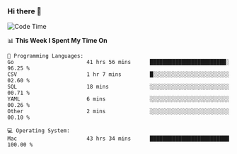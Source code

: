 ### Hi there 👋

<!--
**CrazyCollin/crazycollin** is a ✨ _special_ ✨ repository because its `README.md` (this file) appears on your GitHub profile.

Here are some ideas to get you started:

- 🔭 I’m currently working on ...
- 🌱 I’m currently learning ...
- 👯 I’m looking to collaborate on ...
- 🤔 I’m looking for help with ...
- 💬 Ask me about ...
- 📫 How to reach me: ...
- 😄 Pronouns: ...
- ⚡ Fun fact: ...
-->

<!--START_SECTION:waka-->
![Code Time](http://img.shields.io/badge/Code%20Time-2%2C808%20hrs%2050%20mins-blue)

📊 **This Week I Spent My Time On** 

```text
💬 Programming Languages: 
Go                       41 hrs 56 mins      ████████████████████████░   96.25 % 
CSV                      1 hr 7 mins         █░░░░░░░░░░░░░░░░░░░░░░░░   02.60 % 
SQL                      18 mins             ░░░░░░░░░░░░░░░░░░░░░░░░░   00.71 % 
YAML                     6 mins              ░░░░░░░░░░░░░░░░░░░░░░░░░   00.26 % 
Other                    2 mins              ░░░░░░░░░░░░░░░░░░░░░░░░░   00.10 % 

💻 Operating System: 
Mac                      43 hrs 34 mins      █████████████████████████   100.00 % 
```


<!--END_SECTION:waka-->
